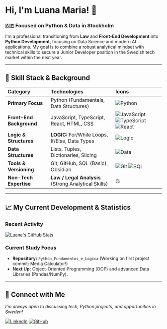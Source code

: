 # Hi, I'm Luana Maria! 👋

### 🇸🇪 Focused on Python & Data in Stockholm

I'm a professional transitioning from **Law** and **Front-End Development** into **Python Development**, focusing on Data Science and modern AI applications. My goal is to combine a robust analytical mindset with technical skills to secure a Junior Developer position in the Swedish tech market within the next year.

---

## 🚀 Skill Stack & Background

| Category | Technologies | Icons |
| :--- | :--- | :--- |
| **Primary Focus** | Python (Fundamentals, Data Structures) | ![Python](https://img.shields.io/badge/Python-3670A0?style=for-the-badge&logo=python&logoColor=ffdd54) |
| **Front-End Background** | JavaScript, TypeScript, React, HTML, CSS | ![JavaScript](https://img.shields.io/badge/JavaScript-F7DF1E?style=for-the-badge&logo=javascript&logoColor=black) ![TypeScript](https://img.shields.io/badge/TypeScript-007ACC?style=for-the-badge&logo=typescript&logoColor=white) ![React](https://img.shields.io/badge/React-20232A?style=for-the-badge&logo=react&logoColor=61DAFB) |
| **Logic & Structures** | **LOGIC:** For/While Loops, If/Else, Data Types | ![Logic](https://img.shields.io/badge/Lógica-5C5C5C?style=for-the-badge&logo=logic&logoColor=orange) |
| **Data Structures** | Lists, Tuples, Dictionaries, Slicing | ![Data](https://img.shields.io/badge/Data%20Structures-9CF?style=for-the-badge&logo=data%2Eworld&logoColor=white) |
| **Tools & Versioning** | Git, GitHub, SQL (Basic), Obsidian | ![Git](https://img.shields.io/badge/GIT-E44C30?style=for-the-badge&logo=git&logoColor=white) ![SQL](https://img.shields.io/badge/SQL-025E8C?style=for-for-the-badge&logo=mysql&logoColor=white) |
| **Non-Tech Expertise** | **Law / Legal Analysis** (Strong Analytical Skills) | ⚖️ |

---

## 📈 My Current Development & Statistics

### Recent Activity
[![Luana's GitHub Stats](https://github-readme-stats.vercel.app/api?username=Luana-M-Dev&show_icons=true&theme=buefy&hide_border=true&include_all_commits=true&count_private=true)](https://github.com/Luana-M-Dev)

### Current Study Focus
- **Repository:** `Python_Fundamentos_e_Logica` (Working on first project commit: Media Calculator!)
- **Next Up:** Object-Oriented Programming (OOP) and advanced Data Libraries (Pandas/NumPy).

---

## 📧 Connect with Me

*I'm always open to discussing tech, Python projects, and opportunities in Sweden!*

[![LinkedIn](https://img.shields.io/badge/LinkedIn-0077B5?style=for-the-badge&logo=linkedin&logoColor=white)](COLOQUE_AQUI_O_LINK_DO_SEU_LINKEDIN)
[![GitHub](https://img.shields.io/badge/GitHub-100000?style=for-the-badge&logo=github&logoColor=white)](https://github.com/Luana-M-Dev)
